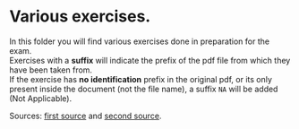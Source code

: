 # Various exercises.

In this folder you will find various exercises done in preparation for the exam.</br>
Exercises with a **suffix** will indicate the prefix of the pdf file from which they have been taken from.</br>
If the exercise has **no identification** prefix in the original pdf, or its only present inside the document (not the file name), a suffix `NA` will be added (Not Applicable).</br>

Sources: [first source](http://www.cs.unibo.it/~ghini/didattica/sistemioperativi/12_EserciziVariPerPreparazioneEsame.html) and [second source](http://www.cs.unibo.it/~ghini/didattica/sistemioperativi/EsercitazioniInLaboratorio_SimulazioneProvaPratica.html).
